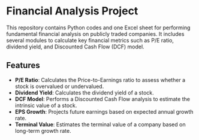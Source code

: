 # Financial Analysis Project

This repository contains Python codes and one Excel sheet for performing fundamental financial analysis on publicly traded companies. It includes several modules to calculate key financial metrics such as P/E ratio, dividend yield, and Discounted Cash Flow (DCF) model.

## Features

- **P/E Ratio**: Calculates the Price-to-Earnings ratio to assess whether a stock is overvalued or undervalued.
- **Dividend Yield**: Calculates the dividend yield of a stock.
- **DCF Model**: Performs a Discounted Cash Flow analysis to estimate the intrinsic value of a stock.
- **EPS Growth**: Projects future earnings based on expected annual growth rate.
- **Terminal Value**: Estimates the terminal value of a company based on long-term growth rate.
